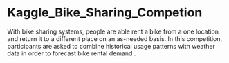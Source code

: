 # Kaggle_Bike_Sharing_Competion
 With bike sharing systems, people are able rent a bike from a one location and return it to a different place on an as-needed basis. In this competition, participants are asked to combine historical usage patterns with weather data in order to forecast bike rental demand .
